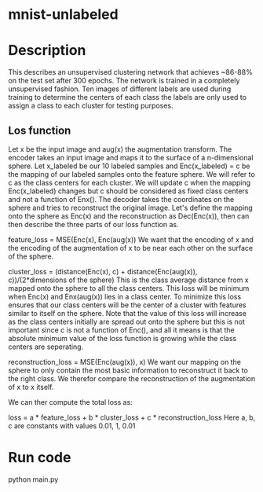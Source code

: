 # mnist-unlabeled
# Description
This describes an unsupervised clustering network that achieves ~86-88% on the test set after 300 epochs.
The network is trained in a completely unsupervised fashion.
Ten images of different labels are used during training to determine the centers of each class the labels are only used to assign a class to each cluster for testing purposes.

## Los function
Let x be the input image and aug(x) the augmentation transform. The encoder takes an input image and maps it to the surface of a n-dimensional sphere.
Let x_labeled be our 10 labeled samples and Enc(x_labeled) = c be the mapping of our labeled samples onto the feature sphere.
We will refer to c as the class centers for each cluster. We will update c when the mapping Enc(x_labeled) changes but c should be considered as fixed class centers and not a function of Enx().
The decoder takes the coordinates on the sphere and tries to reconstruct the original image.
Let's define the mapping onto the sphere as Enc(x) and the reconstruction as Dec(Enc(x)), then can then describe the three parts of our loss function as.

feature_loss = MSE(Enc(x), Enc(aug(x))
We want that the encoding of x and the encoding of the augmentation of x to be near each other on the surface of the sphere.

cluster_loss = (distance(Enc(x), c) + distance(Enc(aug(x)), c))/(2*dimensions of the sphere)
This is the class average distance from x mapped onto the sphere to all the class centers. This loss will be minimum when Enc(x) and Enx(aug(x)) lies in a class center.
To minimize this loss ensures that our class centers will be the center of a cluster with features similar to itself on the sphere.
Note that the value of this loss will increase as the class centers initially are spread out onto the sphere but this is not important since c is not a function of Enc(),
and all it means is that the absolute minimum value of the loss function is growing while the class centers are seperating.

reconstruction_loss = MSE(Enc(aug(x)), x)
We want our mapping on the sphere to only contain the most basic information to reconstruct it back to the right class.
We therefor compare the reconstruction of the augmentation of x to x itself.

We can ther compute the total loss as:

loss = a * feature_loss + b * cluster_loss + c * reconstruction_loss
Here a, b, c are constants with values 0.01, 1, 0.01

# Run code
python main.py
